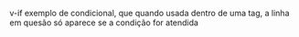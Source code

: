 v-if exemplo de condicional, que quando usada dentro de uma tag, a linha em quesão só aparece se a condição for atendida
